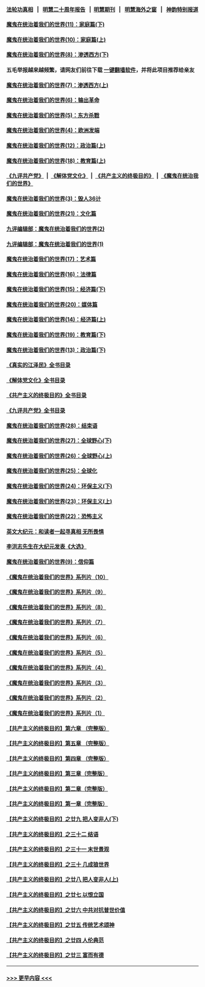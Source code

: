 #### [法轮功真相](https://github.com/gfw-breaker/truth/blob/master/README.md?t=0) &nbsp;&nbsp;|&nbsp;&nbsp; [明慧二十周年报告](https://github.com/gfw-breaker/mh-reports/blob/master/README.md?t=0) &nbsp;&nbsp;|&nbsp;&nbsp;[明慧期刊](https://github.com/gfw-breaker/mh-qikan) &nbsp;&nbsp;|&nbsp;&nbsp; [明慧海外之窗](https://github.com/gfw-breaker/mh-news/blob/master/README.md?t=0) &nbsp;&nbsp;|&nbsp;&nbsp; [神韵特别报道](https://github.com/gfw-breaker/mh-news/blob/master/shenyun.md?t=0)
#### [魔鬼在统治着我们的世界(11)：家庭篇(下)](../pages/nsc422/n10440961.md?t=11181401) 
#### [魔鬼在统治着我们的世界(10)：家庭篇(上)](../pages/nsc422/n10435448.md?t=11181401) 
#### [魔鬼在统治着我们的世界(8)：渗透西方(下)](../pages/nsc422/n10429603.md?t=11181401) 
#### 五毛举报越来越频繁，请网友们前往下载 [一键翻墙软件](https://github.com/gfw-breaker/ssr-accounts)，并将此项目推荐给亲友
#### [魔鬼在统治着我们的世界(7)：渗透西方(上)](../pages/nsc422/n10426013.md?t=11181401) 
#### [魔鬼在统治着我们的世界(6)：输出革命](../pages/nsc422/n10421536.md?t=11181401) 
#### [魔鬼在统治着我们的世界(5)：东方杀戮](../pages/nsc422/n10417707.md?t=11181401) 
#### [魔鬼在统治着我们的世界(4)：欧洲发端](../pages/nsc422/n10414890.md?t=11181401) 
#### [魔鬼在统治着我们的世界(12)：政治篇(上)](../pages/nsc422/n10444576.md?t=11181401) 
#### [魔鬼在统治着我们的世界(18)：教育篇(上)](../pages/nsc422/n10526970.md?t=11181401) 
#### [《九评共产党》](https://github.com/begood0513/9ping.md/blob/master/README.md) &nbsp;|&nbsp; [《解体党文化》](../../../../jtdwh.md/blob/master/README.md)  &nbsp;|&nbsp; [《共产主义的终极目的》](../../../../gczydzjmd.md/blob/master/README.md) &nbsp;|&nbsp; [《魔鬼在统治我们的世界》](../../../../mgztzwmdsj.md/blob/master/README.md) 
#### [魔鬼在统治着我们的世界(3)：毁人36计](../pages/nsc422/n10411583.md?t=11181401) 
#### [魔鬼在统治着我们的世界(21)：文化篇](../pages/nsc422/n10597706.md?t=11181401) 
#### [九评编辑部：魔鬼在统治着我们的世界(2)](../pages/nsc422/n10410036.md?t=11181401) 
#### [九评编辑部：魔鬼在统治着我们的世界(1)](../pages/nsc422/n10406825.md?t=11181401) 
#### [魔鬼在统治着我们的世界(17)：艺术篇](../pages/nsc422/n10499093.md?t=11181401) 
#### [魔鬼在统治着我们的世界(16)：法律篇](../pages/nsc422/n10485969.md?t=11181401) 
#### [魔鬼在统治着我们的世界(15)：经济篇(下)](../pages/nsc422/n10469975.md?t=11181401) 
#### [魔鬼在统治着我们的世界(20)：媒体篇](../pages/nsc422/n10586579.md?t=11181401) 
#### [魔鬼在统治着我们的世界(14)：经济篇(上)](../pages/nsc422/n10457370.md?t=11181401) 
#### [魔鬼在统治着我们的世界(19)：教育篇(下)](../pages/nsc422/n10564808.md?t=11181401) 
#### [魔鬼在统治着我们的世界(13)：政治篇(下)](../pages/nsc422/n10448270.md?t=11181401) 
#### [《真实的江泽民》全书目录](../pages/nsc422/n13721399.md?t=11181401) 
#### [《解体党文化》全书目录](../pages/nsc422/n13721157.md?t=11181401) 
#### [《共产主义的终极目的》全书目录](../pages/nsc422/n13721048.md?t=11181401) 
#### [《九评共产党》全书目录](../pages/nsc422/n13708085.md?t=11181401) 
#### [魔鬼在统治着我们的世界(28)：结束语](../pages/nsc422/n10936246.md?t=11181401) 
#### [魔鬼在统治着我们的世界(27)：全球野心(下)](../pages/nsc422/n10928319.md?t=11181401) 
#### [魔鬼在统治着我们的世界(26)：全球野心(上)](../pages/nsc422/n10900318.md?t=11181401) 
#### [魔鬼在统治着我们的世界(25)：全球化](../pages/nsc422/n10788205.md?t=11181401) 
#### [魔鬼在统治着我们的世界(24)：环保主义(下)](../pages/nsc422/n10695307.md?t=11181401) 
#### [魔鬼在统治着我们的世界(23)：环保主义(上)](../pages/nsc422/n10688613.md?t=11181401) 
#### [魔鬼在统治着我们的世界(22)：恐怖主义](../pages/nsc422/n10614727.md?t=11181401) 
#### [英文大纪元：和读者一起寻真相 无所畏惧](../pages/nsc422/n12542027.md?t=11181401) 
#### [李洪志先生在大纪元发表《大选》](../pages/nsc422/n12534746.md?t=11181401) 
#### [魔鬼在统治着我们的世界(9)：信仰篇](../pages/nsc422/n10432159.md?t=11181401) 
#### [《魔鬼在统治着我们的世界》系列片（10）](../pages/nsc422/n12292670.md?t=11181401) 
#### [《魔鬼在统治着我们的世界》系列片（9）](../pages/nsc422/n12290859.md?t=11181401) 
#### [《魔鬼在统治着我们的世界》系列片（8）](../pages/nsc422/n12287445.md?t=11181401) 
#### [《魔鬼在统治着我们的世界》系列片（7）](../pages/nsc422/n12283425.md?t=11181401) 
#### [《魔鬼在统治着我们的世界》系列片（6）](../pages/nsc422/n12282314.md?t=11181401) 
#### [《魔鬼在统治着我们的世界》系列片（5）](../pages/nsc422/n12281419.md?t=11181401) 
#### [《魔鬼在统治着我们的世界》系列片（4）](../pages/nsc422/n12274024.md?t=11181401) 
#### [《魔鬼在统治着我们的世界》系列片（3）](../pages/nsc422/n12271322.md?t=11181401) 
#### [《魔鬼在统治着我们的世界》系列片（2）](../pages/nsc422/n12269049.md?t=11181401) 
#### [《魔鬼在统治着我们的世界》系列片（1）](../pages/nsc422/n12267575.md?t=11181401) 
#### [【共产主义的终极目的】第六章 （完整版）](../pages/nsc422/n11428913.md?t=11181401) 
#### [【共产主义的终极目的】第五章 （完整版）](../pages/nsc422/n11428912.md?t=11181401) 
#### [【共产主义的终极目的】第四章 （完整版）](../pages/nsc422/n11428907.md?t=11181401) 
#### [【共产主义的终极目的】第三章（完整版）](../pages/nsc422/n11428848.md?t=11181401) 
#### [【共产主义的终极目的】第二章（完整版）](../pages/nsc422/n11428831.md?t=11181401) 
#### [【共产主义的终极目的】第一章（完整版）](../pages/nsc422/n11417651.md?t=11181401) 
#### [【共产主义的终极目的】之廿九 把人变非人(下)](../pages/nsc422/n11344140.md?t=11181401) 
#### [【共产主义的终极目的】之三十二 结语](../pages/nsc422/n11360535.md?t=11181401) 
#### [【共产主义的终极目的】之三十一 末世景观](../pages/nsc422/n11351129.md?t=11181401) 
#### [【共产主义的终极目的】之三十 几成狼世界](../pages/nsc422/n11348280.md?t=11181401) 
#### [【共产主义的终极目的】之廿八 把人变非人(上)](../pages/nsc422/n11340492.md?t=11181401) 
#### [【共产主义的终极目的】之廿七 以恨立国](../pages/nsc422/n11336944.md?t=11181401) 
#### [【共产主义的终极目的】之廿六 中共对抗普世价值](../pages/nsc422/n11324785.md?t=11181401) 
#### [【共产主义的终极目的】之廿五 传统艺术颂神](../pages/nsc422/n11296396.md?t=11181401) 
#### [【共产主义的终极目的】之廿四 人伦典范](../pages/nsc422/n11296397.md?t=11181401) 
#### [【共产主义的终极目的】之廿三 富而有德](../pages/nsc422/n11283598.md?t=11181401) 

----
#### [ >>> 更早内容 <<< ](../indexes/nsc422-earlier.md)
